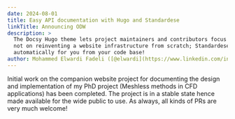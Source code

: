 ```yaml
---
date: 2024-08-01
title: Easy API documentation with Hugo and Standardese
linkTitle: Announcing ODW
description: >
  The Docsy Hugo theme lets project maintainers and contributors focus on content,
  not on reinventing a website infrastructure from scratch; Standardese even generates most of that content
  automatically for you from your code base!
author: Mohammed Elwardi Fadeli ([@elwardi](https://www.linkedin.com/in/elwardi-fadeli))
---
```


Initial work on the companion website project for documenting the design and implementation
of my PhD project (Meshless methods in CFD applications) has been completed. The project
is in a stable state hence made available for the wide public to use. As always, all kinds of PRs are
very much welcome!
